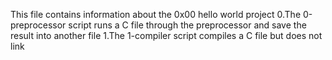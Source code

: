 This file contains information about the 0x00 hello world project
0.The 0-preprocessor script runs a C file through the preprocessor and save the result into another file
1.The 1-compiler script compiles a C file but does not link
